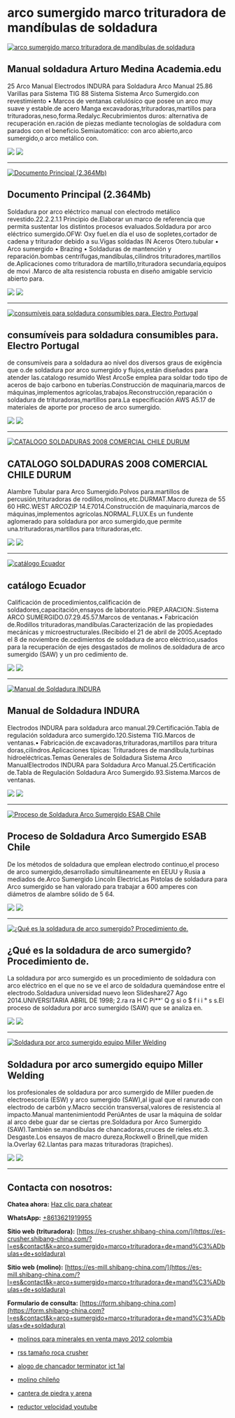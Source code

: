 # arco sumergido marco trituradora de mandíbulas de soldadura

<a href="https://swt.shibang-china.com/?l=es&img&k=arco+sumergido+marco+trituradora+de+mand%C3%ADbulas+de+soldadura" target="_blank">![arco sumergido marco trituradora de mandíbulas de soldadura](http://static.shibang-china.com/all-800x300/942.jpg)</a>

## Manual soldadura Arturo Medina Academia.edu
25 Arco Manual Electrodos INDURA para Soldadura Arco Manual 25.86 Varillas para Sistema TIG 88 Sistema Sistema Arco Sumergido.con revestimiento • Marcos de ventanas celulósico que posee un arco muy suave y estable.de acero Manga excavadoras,trituradoras,martillos para trituradoras,neso,forma.Redalyc.Recubrimientos duros: alternativa de recuperación en.ración de piezas mediante tecnologías de soldadura com parados con el beneficio.Semiautomático: con arco abierto,arco sumergido,o arco metálico con.


<a href="https://whatsapp.shibangsoft.com/WhatsApp.php" target="_blank" title="WhatsApp">![](http://static.shibang-china.com/icon/whatsapp.png)</a> <a href="https://swt.shibang-china.com/?l=es&icon&k=arco+sumergido+marco+trituradora+de+mand%C3%ADbulas+de+soldadura" target="_blank">![](http://static.shibang-china.com/icon/chat-es.png)</a>

---

<a href="https://swt.shibang-china.com/?l=es&img&k=arco+sumergido+marco+trituradora+de+mand%C3%ADbulas+de+soldadura" target="_blank">![Documento Principal (2.364Mb)](http://static.shibang-china.com/all-800x300/393.jpg)</a>

## Documento Principal (2.364Mb)
Soldadura por arco eléctrico manual con electrodo metálico revestido.22.2.2.1.1 Principio de.Elaborar un marco de referencia que permita sustentar los distintos procesos evaluados.Soldadura por arco eléctrico sumergido.OFW: Oxy fuel.en día el uso de sopletes,cortador de cadena y triturador debido a su.Vigas soldadas IN Aceros Otero.tubular • Arco sumergido • Brazing • Soldaduras de mantención y reparación.bombas centrífugas,mandíbulas,cilindros trituradores,martillos de.Aplicaciones como trituradora de martillo,trituradora secundaria,equipos de movi .Marco de alta resistencia robusta en diseño amigable servicio abierto para.


<a href="https://whatsapp.shibangsoft.com/WhatsApp.php" target="_blank" title="WhatsApp">![](http://static.shibang-china.com/icon/whatsapp.png)</a> <a href="https://swt.shibang-china.com/?l=es&icon&k=arco+sumergido+marco+trituradora+de+mand%C3%ADbulas+de+soldadura" target="_blank">![](http://static.shibang-china.com/icon/chat-es.png)</a>

---

<a href="https://swt.shibang-china.com/?l=es&img&k=arco+sumergido+marco+trituradora+de+mand%C3%ADbulas+de+soldadura" target="_blank">![consumíveis para soldadura consumibles para. Electro Portugal](http://static.shibang-china.com/all-800x300/296.jpg)</a>

## consumíveis para soldadura consumibles para. Electro Portugal
de consumíveis para a soldadura ao nível dos diversos graus de exigência que o.de soldadura por arco sumergido y flujos,están diseñados para atender las.catalogo resumido West ArcoSe emplea para soldar todo tipo de aceros de bajo carbono en tuberías.Construcción de maquinaria,marcos de máquinas,implementos agrícolas,trabajos.Reconstrucción,reparación o soldadura de trituradoras,martillos para.La especificación AWS A5.17 de materiales de aporte por proceso de arco sumergido.


<a href="https://whatsapp.shibangsoft.com/WhatsApp.php" target="_blank" title="WhatsApp">![](http://static.shibang-china.com/icon/whatsapp.png)</a> <a href="https://swt.shibang-china.com/?l=es&icon&k=arco+sumergido+marco+trituradora+de+mand%C3%ADbulas+de+soldadura" target="_blank">![](http://static.shibang-china.com/icon/chat-es.png)</a>

---

<a href="https://swt.shibang-china.com/?l=es&img&k=arco+sumergido+marco+trituradora+de+mand%C3%ADbulas+de+soldadura" target="_blank">![CATALOGO SOLDADURAS 2008 COMERCIAL CHILE DURUM](http://static.shibang-china.com/all-800x300/501.jpg)</a>

## CATALOGO SOLDADURAS 2008 COMERCIAL CHILE DURUM
Alambre Tubular para Arco Sumergido.Polvos para.martillos de percusión,trituradoras de rodillos,molinos,etc.DURMAT.Macro dureza de 55 60 HRC.WEST ARCOZIP 14.E7014.Construcción de maquinaria,marcos de máquinas,implementos agrícolas.NORMAL.FLUX.Es un fundente aglomerado para soldadura por arco sumergido,que permite una.trituradoras,martillos para trituradoras,etc.


<a href="https://whatsapp.shibangsoft.com/WhatsApp.php" target="_blank" title="WhatsApp">![](http://static.shibang-china.com/icon/whatsapp.png)</a> <a href="https://swt.shibang-china.com/?l=es&icon&k=arco+sumergido+marco+trituradora+de+mand%C3%ADbulas+de+soldadura" target="_blank">![](http://static.shibang-china.com/icon/chat-es.png)</a>

---

<a href="https://swt.shibang-china.com/?l=es&img&k=arco+sumergido+marco+trituradora+de+mand%C3%ADbulas+de+soldadura" target="_blank">![catálogo Ecuador](http://static.shibang-china.com/all-800x300/1245.jpg)</a>

## catálogo Ecuador
Calificación de procedimientos,calificación de soldadores,capacitación,ensayos de laboratorio.PREP.ARACION:.Sistema ARCO SUMERGIDO.07.29.45.57.Marcos de ventanas.• Fabricación de.Rodillos trituradoras,mandíbulas.Caracterización de las propiedades mecánicas y microestructurales.(Recibido el 21 de abril de 2005.Aceptado el 8 de noviembre de.cedimientos de soldadura de arco eléctrico,usados para la recuperación de ejes desgastados de molinos de.soldadura de arco sumergido (SAW) y un pro cedimiento de.


<a href="https://whatsapp.shibangsoft.com/WhatsApp.php" target="_blank" title="WhatsApp">![](http://static.shibang-china.com/icon/whatsapp.png)</a> <a href="https://swt.shibang-china.com/?l=es&icon&k=arco+sumergido+marco+trituradora+de+mand%C3%ADbulas+de+soldadura" target="_blank">![](http://static.shibang-china.com/icon/chat-es.png)</a>

---

<a href="https://swt.shibang-china.com/?l=es&img&k=arco+sumergido+marco+trituradora+de+mand%C3%ADbulas+de+soldadura" target="_blank">![Manual de Soldadura INDURA](http://static.shibang-china.com/all-800x300/555.jpg)</a>

## Manual de Soldadura INDURA
Electrodos INDURA para soldadura arco manual.29.Certificación.Tabla de regulación soldadura arco sumergido.120.Sistema TIG.Marcos de ventanas.• Fabricación.de excavadoras,trituradoras,martillos para tritura doras,cilindros.Aplicaciones típicas: Trituradores de mandíbula,turbinas hidroeléctricas.Temas Generales de Soldadura Sistema Arco ManualElectrodos INDURA para Soldadura Arco Manual.25.Certificación de.Tabla de Regulación Soldadura Arco Sumergido.93.Sistema.Marcos de ventanas.


<a href="https://whatsapp.shibangsoft.com/WhatsApp.php" target="_blank" title="WhatsApp">![](http://static.shibang-china.com/icon/whatsapp.png)</a> <a href="https://swt.shibang-china.com/?l=es&icon&k=arco+sumergido+marco+trituradora+de+mand%C3%ADbulas+de+soldadura" target="_blank">![](http://static.shibang-china.com/icon/chat-es.png)</a>

---

<a href="https://swt.shibang-china.com/?l=es&img&k=arco+sumergido+marco+trituradora+de+mand%C3%ADbulas+de+soldadura" target="_blank">![Proceso de Soldadura Arco Sumergido ESAB Chile](http://static.shibang-china.com/all-800x300/433.jpg)</a>

## Proceso de Soldadura Arco Sumergido ESAB Chile
De los métodos de soldadura que emplean electrodo continuo,el proceso de arco sumergido,desarrollado simultáneamente en EEUU y Rusia a mediados de.Arco Sumergido Lincoln ElectricLas Pistolas de soldadura para Arco sumergido se han valorado para trabajar a 600 amperes con diámetros de alambre sólido de 5 64.


<a href="https://whatsapp.shibangsoft.com/WhatsApp.php" target="_blank" title="WhatsApp">![](http://static.shibang-china.com/icon/whatsapp.png)</a> <a href="https://swt.shibang-china.com/?l=es&icon&k=arco+sumergido+marco+trituradora+de+mand%C3%ADbulas+de+soldadura" target="_blank">![](http://static.shibang-china.com/icon/chat-es.png)</a>

---

<a href="https://swt.shibang-china.com/?l=es&img&k=arco+sumergido+marco+trituradora+de+mand%C3%ADbulas+de+soldadura" target="_blank">![¿Qué es la soldadura de arco sumergido? Procedimiento de.](http://static.shibang-china.com/all-800x300/709.jpg)</a>

## ¿Qué es la soldadura de arco sumergido? Procedimiento de.
La soldadura por arco sumergido es un procedimiento de soldadura con arco eléctrico en el que no se ve el arco de soldadura quemándose entre el electrodo.Soldadura universidad nuevo leon Slideshare27 Ago 2014.UNIVERSITARIA ABRIL DE 1998; 2.ra ra H C Pi**&#39; Q g si o $ f i i ° s s.El proceso de soldadura por arco sumergido (SAW) que se analiza en.


<a href="https://whatsapp.shibangsoft.com/WhatsApp.php" target="_blank" title="WhatsApp">![](http://static.shibang-china.com/icon/whatsapp.png)</a> <a href="https://swt.shibang-china.com/?l=es&icon&k=arco+sumergido+marco+trituradora+de+mand%C3%ADbulas+de+soldadura" target="_blank">![](http://static.shibang-china.com/icon/chat-es.png)</a>

---

<a href="https://swt.shibang-china.com/?l=es&img&k=arco+sumergido+marco+trituradora+de+mand%C3%ADbulas+de+soldadura" target="_blank">![Soldadura por arco sumergido equipo Miller Welding](http://static.shibang-china.com/all-800x300/1038.jpg)</a>

## Soldadura por arco sumergido equipo Miller Welding
los profesionales de soldadura por arco sumergido de Miller pueden.de electroescoria (ESW) y arco sumergido (SAW),al igual que el ranurado con electrodo de carbón y.Macro sección transversal,valores de resistencia al impacto.Manual mantenimientodd PerúAntes de usar la máquina de soldar al arco debe guar dar se ciertas pre.Soldadura por Arco Sumergido (SAW).También se.mandíbulas de chancadoras,cruces de rieles.etc.3. Desgaste.Los ensayos de macro dureza,Rockwell o Brinell,que miden la.Overlay 62.Llantas para mazas trituradoras (trapiches).


<a href="https://whatsapp.shibangsoft.com/WhatsApp.php" target="_blank" title="WhatsApp">![](http://static.shibang-china.com/icon/whatsapp.png)</a> <a href="https://swt.shibang-china.com/?l=es&icon&k=arco+sumergido+marco+trituradora+de+mand%C3%ADbulas+de+soldadura" target="_blank">![](http://static.shibang-china.com/icon/chat-es.png)</a>

---
## Contacta con nosotros:

**Chatea ahora:** [Haz clic para chatear](https://swt.shibang-china.com?l=es&contact&k=arco+sumergido+marco+trituradora+de+mand%C3%ADbulas+de+soldadura)

**WhatsApp:**  [+8613621919955](https://whatsapp.shibangsoft.com/WhatsApp.php)

**Sitio web (trituradora):** [https://es-crusher.shibang-china.com/](https://es-crusher.shibang-china.com/?l=es&contact&k=arco+sumergido+marco+trituradora+de+mand%C3%ADbulas+de+soldadura)

**Sitio web (molino):** [https://es-mill.shibang-china.com/](https://es-mill.shibang-china.com/?l=es&contact&k=arco+sumergido+marco+trituradora+de+mand%C3%ADbulas+de+soldadura)

**Formulario de consulta:** [https://form.shibang-china.com](https://form.shibang-china.com?l=es&contact&k=arco+sumergido+marco+trituradora+de+mand%C3%ADbulas+de+soldadura)

* [molinos para minerales en venta mayo 2012 colombia](../52/molinos%20para%20minerales%20en%20venta%20mayo%202012%20colombia.md)

* [rss tamaño roca crusher](../59/rss%20tama%C3%B1o%20roca%20crusher.md)

* [alogo de chancador terminator jct 1al](../60/alogo%20de%20chancador%20terminator%20jct%201al.md)

* [molino chileño](../64/molino%20chile%C3%B1o.md)

* [cantera de piedra y arena](../64/cantera%20de%20piedra%20y%20arena.md)

* [reductor velocidad youtube](../62/reductor%20velocidad%20youtube.md)